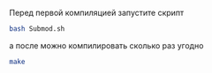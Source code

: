 Перед первой компиляцией запустите скрипт
```bash
bash Submod.sh
```

а после можно компилировать сколько раз угодно
```bash
make
```
